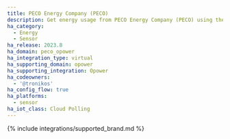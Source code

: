 ```yaml
---
title: PECO Energy Company (PECO)
description: Get energy usage from PECO Energy Company (PECO) using the Opower integration
ha_category:
  - Energy
  - Sensor
ha_release: 2023.8
ha_domain: peco_opower
ha_integration_type: virtual
ha_supporting_domain: opower
ha_supporting_integration: Opower
ha_codeowners:
  - '@tronikos'
ha_config_flow: true
ha_platforms:
  - sensor
ha_iot_class: Cloud Polling
---
```


{% include integrations/supported_brand.md %}
